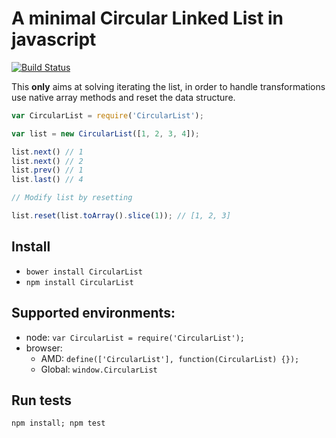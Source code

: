 # A minimal Circular Linked List in javascript

[![Build Status](https://travis-ci.org/nervetattoo/CircularList.js.svg?branch=master)](https://travis-ci.org/nervetattoo/CircularList.js)

This **only** aims at solving iterating the list, in order to handle transformations use native array methods and reset the data structure.

```js
var CircularList = require('CircularList');

var list = new CircularList([1, 2, 3, 4]);

list.next() // 1
list.next() // 2
list.prev() // 1
list.last() // 4

// Modify list by resetting

list.reset(list.toArray().slice(1)); // [1, 2, 3]
```

## Install

* `bower install CircularList`
* `npm install CircularList`

## Supported environments:

* node: `var CircularList = require('CircularList');`
* browser:
    * AMD: `define(['CircularList'], function(CircularList) {});`
    * Global: `window.CircularList`

## Run tests

`npm install; npm test`
